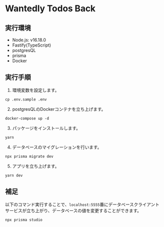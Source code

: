 # Wantedly Todos Back
## 実行環境
- Node.js: v16.18.0
- Fastify(TypeScript)
- postgresQL
- prisma
- Docker
## 実行手順
1. 環境変数を設定します。
```
cp .env.sample .env
```
2. postgresQLのDockerコンテナを立ち上げます。
```
docker-compose up -d
```
3. パッケージをインストールします。
```
yarn
```
4. データベースのマイグレーションを行います。
```
npx prisma migrate dev
```
5. アプリを立ち上げます。
```
yarn dev
```
## 補足
以下のコマンド実行することで、`localhost:5555`番にデータベースクライアントサービスが立ち上がり、データベースの値を変更することができます。
```
npx prisma studio
```
